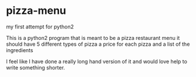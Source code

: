 # pizza-menu
my first attempt for python2

This is a python2 program that is meant to be a pizza restaurant menu
it should have 5 different types of pizza
a price for each pizza
and a list of the ingredients

I feel like I have done a really long hand version of it and would love help to write something shorter.
